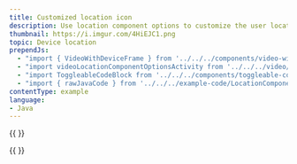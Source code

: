 ```yaml
---
title: Customized location icon
description: Use location component options to customize the user location information.
thumbnail: https://i.imgur.com/4HiEJC1.png
topic: Device location
prependJs:
  - "import { VideoWithDeviceFrame } from '../../../components/video-with-device-frame'"
  - "import videoLocationComponentOptionsActivity from '../../../video/example-location-component-options-activity.mp4'"
  - "import ToggleableCodeBlock from '../../../components/toggleable-code-block'"
  - "import { rawJavaCode } from '../../../example-code/LocationComponentOptionsActivity.js'"
contentType: example
language:
- Java
---
```


{{
  <VideoWithDeviceFrame
    videoFile={videoLocationComponentOptionsActivity}
    rotation="horizontal"
    device="pixel-2"
  />
}}

<!-- Any notes about this example would go here.  -->

{{
  <ToggleableCodeBlock
    java={rawJavaCode}
  />
}}
